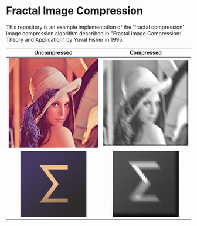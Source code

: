 # Fractal Image Compression
This repository is an example implementation of the 'fractal compression' image compression algorithm described in "Fractal Image Compression: Theory and Application" by Yuval Fisher in 1995.

| Uncompressed             |  Compressed |
:-------------------------:|:-------------------------:
![](images/lenna.jpeg)  |  ![](images/lenna_edited.jpeg)
![](images/sigma.jpeg)  |  ![](images/sigma_edited.jpeg)
